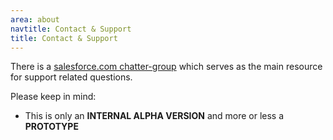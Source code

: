 ```yaml
---
area: about
navtitle: Contact & Support
title: Contact & Support
---
```


There is a [salesforce.com chatter-group](https://eu1.salesforce.com/_ui/core/chatter/groups/GroupProfilePage?g=0F9D0000000LN9X) which serves as the main resource for support related questions.

Please keep in mind:
* This is only an **INTERNAL ALPHA VERSION** and more or less a **PROTOTYPE**

